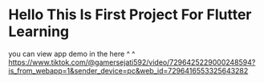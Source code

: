 # Hello This Is First Project For Flutter Learning 

you can view app demo in the here ^ ^
<br>
https://www.tiktok.com/@gamersejati592/video/7296425229000248594?is_from_webapp=1&sender_device=pc&web_id=7296416553325643282


